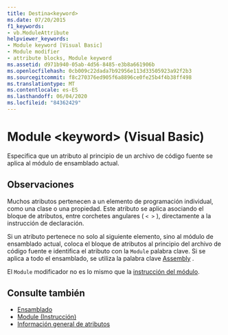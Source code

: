 ```yaml
---
title: Destina<keyword>
ms.date: 07/20/2015
f1_keywords:
- vb.ModuleAttribute
helpviewer_keywords:
- Module keyword [Visual Basic]
- Module modifier
- attribute blocks, Module keyword
ms.assetid: d971b940-05ab-4d56-8485-e3b8a661906b
ms.openlocfilehash: 0cb009c22dada7b92956e113d33505923a92f2b3
ms.sourcegitcommit: f8c270376ed905f6a8896ce0fe25b4f4b38ff498
ms.translationtype: MT
ms.contentlocale: es-ES
ms.lasthandoff: 06/04/2020
ms.locfileid: "84362429"
---
```

# <a name="module-keyword-visual-basic"></a>Module \<keyword> (Visual Basic)
Especifica que un atributo al principio de un archivo de código fuente se aplica al módulo de ensamblado actual.  
  
## <a name="remarks"></a>Observaciones  
 Muchos atributos pertenecen a un elemento de programación individual, como una clase o una propiedad. Este atributo se aplica asociando el bloque de atributos, entre corchetes angulares ( `< >` ), directamente a la instrucción de declaración.  
  
 Si un atributo pertenece no solo al siguiente elemento, sino al módulo de ensamblado actual, coloca el bloque de atributos al principio del archivo de código fuente e identifica el atributo con la `Module` palabra clave. Si se aplica a todo el ensamblado, se utiliza la palabra clave [Assembly](assembly.md) .  
  
 El `Module` modificador no es lo mismo que la [instrucción del módulo](../statements/module-statement.md).  
  
## <a name="see-also"></a>Consulte también

- [Ensamblado](assembly.md)
- [Module (Instrucción)](../statements/module-statement.md)
- [Información general de atributos](../../programming-guide/concepts/attributes/index.md)

